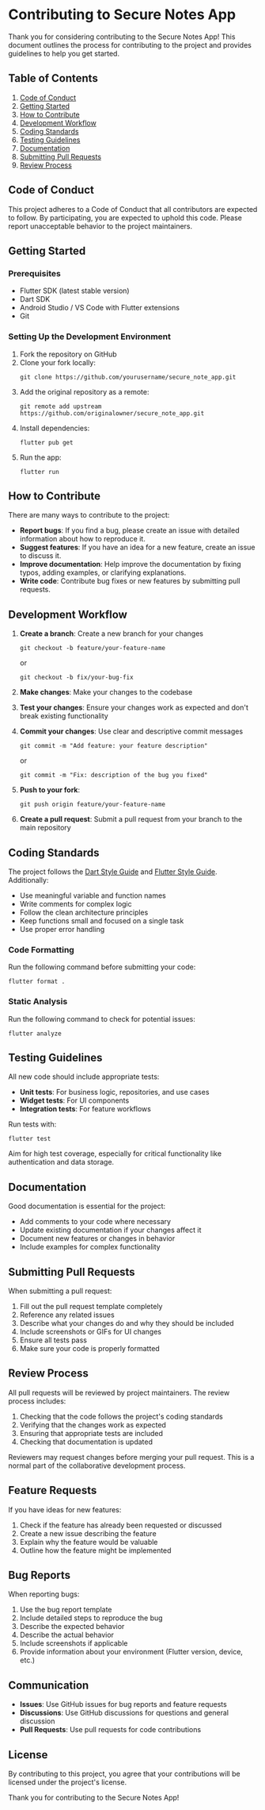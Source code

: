 # Contributing to Secure Notes App

Thank you for considering contributing to the Secure Notes App! This document outlines the process for contributing to the project and provides guidelines to help you get started.

## Table of Contents

1. [Code of Conduct](#code-of-conduct)
2. [Getting Started](#getting-started)
3. [How to Contribute](#how-to-contribute)
4. [Development Workflow](#development-workflow)
5. [Coding Standards](#coding-standards)
6. [Testing Guidelines](#testing-guidelines)
7. [Documentation](#documentation)
8. [Submitting Pull Requests](#submitting-pull-requests)
9. [Review Process](#review-process)

## Code of Conduct

This project adheres to a Code of Conduct that all contributors are expected to follow. By participating, you are expected to uphold this code. Please report unacceptable behavior to the project maintainers.

## Getting Started

### Prerequisites

- Flutter SDK (latest stable version)
- Dart SDK
- Android Studio / VS Code with Flutter extensions
- Git

### Setting Up the Development Environment

1. Fork the repository on GitHub
2. Clone your fork locally:
   ```
   git clone https://github.com/yourusername/secure_note_app.git
   ```
3. Add the original repository as a remote:
   ```
   git remote add upstream https://github.com/originalowner/secure_note_app.git
   ```
4. Install dependencies:
   ```
   flutter pub get
   ```
5. Run the app:
   ```
   flutter run
   ```

## How to Contribute

There are many ways to contribute to the project:

- **Report bugs**: If you find a bug, please create an issue with detailed information about how to reproduce it.
- **Suggest features**: If you have an idea for a new feature, create an issue to discuss it.
- **Improve documentation**: Help improve the documentation by fixing typos, adding examples, or clarifying explanations.
- **Write code**: Contribute bug fixes or new features by submitting pull requests.

## Development Workflow

1. **Create a branch**: Create a new branch for your changes
   ```
   git checkout -b feature/your-feature-name
   ```
   or
   ```
   git checkout -b fix/your-bug-fix
   ```

2. **Make changes**: Make your changes to the codebase

3. **Test your changes**: Ensure your changes work as expected and don't break existing functionality

4. **Commit your changes**: Use clear and descriptive commit messages
   ```
   git commit -m "Add feature: your feature description"
   ```
   or
   ```
   git commit -m "Fix: description of the bug you fixed"
   ```

5. **Push to your fork**:
   ```
   git push origin feature/your-feature-name
   ```

6. **Create a pull request**: Submit a pull request from your branch to the main repository

## Coding Standards

The project follows the [Dart Style Guide](https://dart.dev/guides/language/effective-dart/style) and [Flutter Style Guide](https://github.com/flutter/flutter/wiki/Style-guide-for-Flutter-repo). Additionally:

- Use meaningful variable and function names
- Write comments for complex logic
- Follow the clean architecture principles
- Keep functions small and focused on a single task
- Use proper error handling

### Code Formatting

Run the following command before submitting your code:

```
flutter format .
```

### Static Analysis

Run the following command to check for potential issues:

```
flutter analyze
```

## Testing Guidelines

All new code should include appropriate tests:

- **Unit tests**: For business logic, repositories, and use cases
- **Widget tests**: For UI components
- **Integration tests**: For feature workflows

Run tests with:

```
flutter test
```

Aim for high test coverage, especially for critical functionality like authentication and data storage.

## Documentation

Good documentation is essential for the project:

- Add comments to your code where necessary
- Update existing documentation if your changes affect it
- Document new features or changes in behavior
- Include examples for complex functionality

## Submitting Pull Requests

When submitting a pull request:

1. Fill out the pull request template completely
2. Reference any related issues
3. Describe what your changes do and why they should be included
4. Include screenshots or GIFs for UI changes
5. Ensure all tests pass
6. Make sure your code is properly formatted

## Review Process

All pull requests will be reviewed by project maintainers. The review process includes:

1. Checking that the code follows the project's coding standards
2. Verifying that the changes work as expected
3. Ensuring that appropriate tests are included
4. Checking that documentation is updated

Reviewers may request changes before merging your pull request. This is a normal part of the collaborative development process.

## Feature Requests

If you have ideas for new features:

1. Check if the feature has already been requested or discussed
2. Create a new issue describing the feature
3. Explain why the feature would be valuable
4. Outline how the feature might be implemented

## Bug Reports

When reporting bugs:

1. Use the bug report template
2. Include detailed steps to reproduce the bug
3. Describe the expected behavior
4. Describe the actual behavior
5. Include screenshots if applicable
6. Provide information about your environment (Flutter version, device, etc.)

## Communication

- **Issues**: Use GitHub issues for bug reports and feature requests
- **Discussions**: Use GitHub discussions for questions and general discussion
- **Pull Requests**: Use pull requests for code contributions

## License

By contributing to this project, you agree that your contributions will be licensed under the project's license.

Thank you for contributing to the Secure Notes App!
